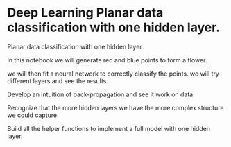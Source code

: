 # Deep Learning Planar data classification with one hidden layer.
Planar data classification with one hidden layer

In this notebook we will generate red and blue points to form a flower. 

we will then fit a neural network to correctly classify the points. we will try different layers and see the results.


Develop an intuition of back-propagation and see it work on data.

Recognize that the more hidden layers we have the more complex structure we could capture.

Build all the helper functions to implement a full model with one hidden layer.
